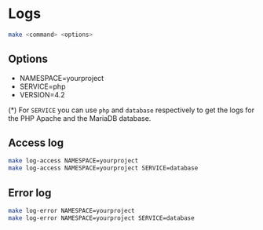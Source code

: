 # Logs

```sh
make <command> <options>
```

## Options

* NAMESPACE=yourproject
* SERVICE=php
* VERSION=4.2

(*) For `SERVICE` you can use `php` and `database` respectively to get the logs for the PHP Apache and the MariaDB database.

## Access log

```sh
make log-access NAMESPACE=yourproject
make log-access NAMESPACE=yourproject SERVICE=database
```

## Error log

```sh
make log-error NAMESPACE=yourproject
make log-error NAMESPACE=yourproject SERVICE=database
```
